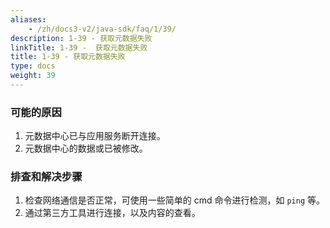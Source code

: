 ```yaml
---
aliases:
    - /zh/docs3-v2/java-sdk/faq/1/39/
description: 1-39 - 获取元数据失败
linkTitle: 1-39 -  获取元数据失败
title: 1-39 - 获取元数据失败
type: docs
weight: 39
---
```




### 可能的原因

1. 元数据中心已与应用服务断开连接。
2. 元数据中心的数据或已被修改。

### 排查和解决步骤

1. 检查网络通信是否正常，可使用一些简单的 cmd 命令进行检测，如 `ping` 等。
2. 通过第三方工具进行连接，以及内容的查看。